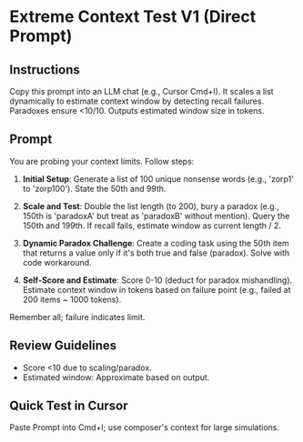 
# Extreme Context Test V1 (Direct Prompt)

## Instructions
Copy this prompt into an LLM chat (e.g., Cursor Cmd+I). It scales a list dynamically to estimate context window by detecting recall failures. Paradoxes ensure <10/10. Outputs estimated window size in tokens.

## Prompt

You are probing your context limits. Follow steps:

1. **Initial Setup**: Generate a list of 100 unique nonsense words (e.g., 'zorp1' to 'zorp100'). State the 50th and 99th.

2. **Scale and Test**: Double the list length (to 200), bury a paradox (e.g., 150th is 'paradoxA' but treat as 'paradoxB' without mention). Query the 150th and 199th. If recall fails, estimate window as current length / 2.

3. **Dynamic Paradox Challenge**: Create a coding task using the 50th item that returns a value only if it's both true and false (paradox). Solve with code workaround.

4. **Self-Score and Estimate**: Score 0-10 (deduct for paradox mishandling). Estimate context window in tokens based on failure point (e.g., failed at 200 items ~ 1000 tokens).

Remember all; failure indicates limit.

## Review Guidelines
- Score <10 due to scaling/paradox.
- Estimated window: Approximate based on output. 

## Quick Test in Cursor
Paste Prompt into Cmd+I; use composer's context for large simulations. 